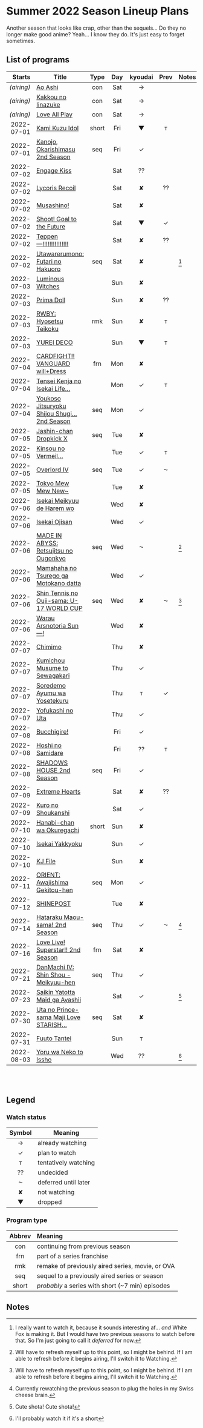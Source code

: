 <!-- -*- st-font_size: 15; st-line_numbers: true; st-gutter: true; st-rulers: [ ]; st-tab-size: 4; st-soft-tab-size: 4; st-translate_tabs_to_spaces: false; st-use_tab_stops: true; st-word_wrap: false; st-indent_subsequent_lines: true; st-highlight_gutter: true; st-highlight_line_number: true; st-draw_whitespace: all_mixed; -*- -->


# Summer 2022 Season Lineup Plans

Another season that looks like crap, other than the sequels… Do they no longer make good anime? Yeah… I know they do. It's just
easy to forget sometimes.

## List of programs

<!-- NOTE: If you wish to add notes anywhere in the table, please add them to the Notes column following your name. Use a format similar to
	the one I am using, but with your initial instead, i.e., [^s1], [^s2], etc. Then, just add them below my footnotes at the bottom,
	being sure to add a blank space between each one. -->

|   Starts   |                                 Title                                 |  Type | Day | kyoudai | Prev | Notes | Shinju | Notes | Prev |
| ---------: | --------------------------------------------------------------------- | :---: | :-: | :-----: | :--: | ----- | ------ | ----- | :--: |
| _(airing)_ | [Ao Ashi](https://bit.ly/3OcYkQJ)                                     |  con  | Sat |    →    |      |       |        |       |      |
| _(airing)_ | [Kakkou no Iinazuke](https://bit.ly/3n8h87O)                          |  con  | Sat |    →    |      |       |        |       |      |
| _(airing)_ | [Love All Play](https://bit.ly/3bXT4lz)                               |  con  | Sat |    →    |      |       |        |       |      |
| 2022-07-01 | [Kami Kuzu Idol](https://bit.ly/3NB2VMd)                              | short | Fri |    ▼    |  ᴛ   |       |        |       |      |
| 2022-07-01 | [Kanojo, Okarishimasu 2nd Season](https://bit.ly/3HaxXbs)             |  seq  | Fri |    ✓    |      |       |        |       |      |
| 2022-07-02 | [Engage Kiss](https://bit.ly/3MHQblN)                                 |       | Sat |    ⁇    |      |       |        |       |      |
| 2022-07-02 | [Lycoris Recoil](https://bit.ly/3xFDqUs)                              |       | Sat |    ✘    |  ⁇   |       |        |       |      |
| 2022-07-02 | [Musashino!](https://bit.ly/3mBMNhD)                                  |       | Sat |    ✘    |      |       |        |       |      |
| 2022-07-02 | [Shoot! Goal to the Future](https://bit.ly/3MFGBjg)                   |       | Sat |    ▼    |  ✓   |       |        |       |      |
| 2022-07-02 | [Teppen—!!!!!!!!!!!!!!!](https://bit.ly/3ttBkEA)                      |       | Sat |    ✘    |  ⁇   |       |        |       |      |
| 2022-07-02 | [Utawarerumono: Futari no Hakuoro](https://bit.ly/3aNSu9J)            |  seq  | Sat |    ✘    |      | [^k3] |        |       |      |
| 2022-07-03 | [Luminous Witches](https://bit.ly/3xGSWze)                            |       | Sun |    ✘    |      |       |        |       |      |
| 2022-07-03 | [Prima Doll](https://bit.ly/3NFB7Gl)                                  |       | Sun |    ✘    |  ⁇   |       |        |       |      |
| 2022-07-03 | [RWBY: Hyosetsu Teikoku](https://bit.ly/3He2THV)                      |  rmk  | Sun |    ✘    |  ᴛ   |       |        |       |      |
| 2022-07-03 | [YUREI DECO](https://bit.ly/39aU98E)                                  |       | Sun |    ▼    |  ᴛ   |       |        |       |      |
| 2022-07-04 | [CARDFIGHT!! VANGUARD will+Dress](https://bit.ly/3xESEsV)             |  frn  | Mon |    ✘    |      |       |        |       |      |
| 2022-07-04 | [Tensei Kenja no Isekai Life…](https://bit.ly/3O9asSa)                |       | Mon |    ✓    |  ᴛ   |       |        |       |      |
| 2022-07-04 | [Youkoso Jitsuryoku Shijou Shugi… 2nd Season](https://bit.ly/3HavP3v) |  seq  | Mon |    ✓    |      |       |        |       |      |
| 2022-07-05 | [Jashin-chan Dropkick X](https://bit.ly/3xE20Vz)                      |  seq  | Tue |    ✘    |      |       |        |       |      |
| 2022-07-05 | [Kinsou no Vermeil…](https://bit.ly/3GwgCti)                          |       | Tue |    ✓    |  ᴛ   |       |        |       |      |
| 2022-07-05 | [Overlord IV](https://bit.ly/3mE8g9A)                                 |  seq  | Tue |    ✓    |  ⁓   |       |        |       |      |
| 2022-07-05 | [Tokyo Mew Mew New~](https://bit.ly/3zwoFEJ)                          |       | Tue |    ✘    |      |       |        |       |      |
| 2022-07-06 | [Isekai Meikyuu de Harem wo](https://bit.ly/3mAysBU)                  |       | Wed |    ✘    |      |       |        |       |      |
| 2022-07-06 | [Isekai Ojisan](https://bit.ly/3MI3Jxz)                               |       | Wed |    ✓    |      |       |        |       |      |
| 2022-07-06 | [MADE IN ABYSS: Retsujitsu no Ougonkyo](https://bit.ly/3mHEEIk)       |  seq  | Wed |    ⁓    |      | [^k1] |        |       |      |
| 2022-07-06 | [Mamahaha no Tsurego ga Motokano datta](https://bit.ly/3mHEEIk)       |       | Wed |    ✓    |      |       |        |       |      |
| 2022-07-06 | [Shin Tennis no Ouji-sama: U-17 WORLD CUP](https://bit.ly/3xFe3C7)    |  seq  | Wed |    ✘    |  ⁓   | [^k1] |        |       |      |
| 2022-07-06 | [Warau Arsnotoria Sun—!](https://bit.ly/3HcnL1X)                      |       | Wed |    ✘    |      |       |        |       |      |
| 2022-07-07 | [Chimimo](https://bit.ly/3MHvgzg)                                     |       | Thu |    ✘    |      |       |        |       |      |
| 2022-07-07 | [Kumichou Musume to Sewagakari](https://bit.ly/3mCOTxW)               |       | Thu |    ✓    |      |       |        |       |      |
| 2022-07-07 | [Soredemo Ayumu wa Yosetekuru](https://bit.ly/3tpH6XS)                |       | Thu |    ᴛ    |  ✓   |       |        |       |      |
| 2022-07-07 | [Yofukashi no Uta](https://bit.ly/3NCXufI)                            |       | Thu |    ✓    |      |       |        |       |      |
| 2022-07-08 | [Bucchigire!](https://bit.ly/3t1X4Hk)                                 |       | Fri |    ✓    |      |       |        |       |      |
| 2022-07-08 | [Hoshi no Samidare](https://bit.ly/3HelVhd)                           |       | Fri |    ⁇    |  ᴛ   |       |        |       |      |
| 2022-07-08 | [SHADOWS HOUSE 2nd Season](https://bit.ly/3O9AHrW)                    |  seq  | Fri |    ✓    |      |       |        |       |      |
| 2022-07-09 | [Extreme Hearts](https://bit.ly/3MUqKxz)                              |       | Sat |    ✘    |  ⁇   |       |        |       |      |
| 2022-07-09 | [Kuro no Shoukanshi](https://bit.ly/3mzVIjA)                          |       | Sat |    ✓    |      |       |        |       |      |
| 2022-07-10 | [Hanabi-chan wa Okuregachi](https://bit.ly/3mzOn3y)                   | short | Sun |    ✘    |      |       |        |       |      |
| 2022-07-10 | [Isekai Yakkyoku](https://bit.ly/3NXvaoJ)                             |       | Sun |    ✓    |      |       |        |       |      |
| 2022-07-10 | [KJ File](https://bit.ly/3NJJ11J)                                     |       | Sun |    ✘    |      |       |        |       |      |
| 2022-07-11 | [ORIENT: Awajishima Gekitou-hen](https://bit.ly/3NG7V2b)              |  seq  | Mon |    ✓    |      |       |        |       |      |
| 2022-07-12 | [SHINEPOST](https://bit.ly/3xoPtnG)                                   |       | Tue |    ✘    |      |       |        |       |      |
| 2022-07-14 | [Hataraku Maou-sama! 2nd Season](https://bit.ly/3mIuQxL)              |  seq  | Thu |    ✓    |  ⁓   | [^k5] |        |       |      |
| 2022-07-16 | [Love Live! Superstar!! 2nd Season](https://bit.ly/3NJhKMG)           |  frn  | Sat |    ✘    |      |       |        |       |      |
| 2022-07-21 | [DanMachi IV: Shin Shou - Meikyuu-hen](https://bit.ly/3xFbXCf)        |  seq  | Thu |    ✓    |      |       |        |       |      |
| 2022-07-23 | [Saikin Yatotta Maid ga Ayashii](https://bit.ly/3MO63TW)              |       | Sat |    ✓    |      | [^k2] |        |       |      |
| 2022-07-30 | [Uta no Prince-sama Maji Love STARISH…](https://bit.ly/3Ow9sru)       |  seq  | Sat |    ✘    |      |       |        |       |      |
| 2022-07-31 | [Fuuto Tantei](https://bit.ly/3ObnUoW)                                |       | Sun |    ᴛ    |      |       |        |       |      |
| 2022-08-03 | [Yoru wa Neko to Issho](https://bit.ly/3myqzND)                       |       | Wed |    ⁇    |      | [^k4] |        |       |      |

<br />
<br />

## Legend

### Watch status
| Symbol | Meaning              |
| :----: | -------------------- |
|   →    | already watching     |
|   ✓    | plan to watch        |
|   ᴛ    | tentatively watching |
|   ⁇    | undecided            |
|   ⁓    | deferred until later |
|   ✘    | not watching         |
|   ▼    | dropped              |



### Program type
| Abbrev | Meaning                                          |
| :----: | :----------------------------------------------- |
|  con   | continuing from previous season                  |
|  frn   | part of a series franchise                       |
|  rmk   | remake of previously aired series, movie, or OVA |
|  seq   | sequel to a previously aired series or season    |
| short  | _probably_ a series with short (~7 min) episodes |


## Notes

[^k1]: Will have to refresh myself up to this point, so I might be behind. If I am able to refresh before it begins airing, I'll switch it to Watching.

[^k2]: Cute shota! Cute shota!

[^k3]: I really want to watch it, because it sounds interesting af… _and_ White Fox is making it. But I would have two previous seasons to watch before that. So I'm just going to call it _deferred_ for now.

[^k4]: I'll probably watch it if it's a short

[^k5]: Currently rewatching the previous season to plug the holes in my Swiss cheese brain.
